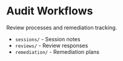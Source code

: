 # Audit Workflows

Review processes and remediation tracking.

- `sessions/` - Session notes
- `reviews/` - Review responses
- `remediation/` - Remediation plans
